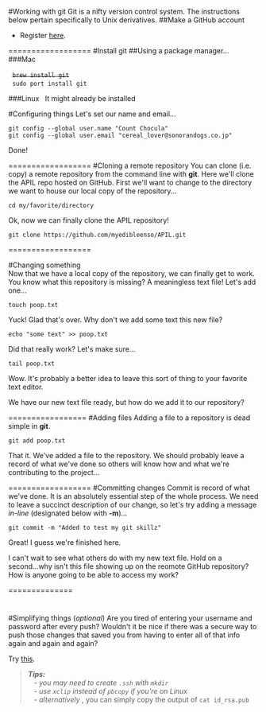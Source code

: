 #Working with git
Git is a nifty version control system.  The instructions below pertain specifically to Unix derivatives.
##Make a GitHub account 
- Register [here](https://github.com).  

==================
#Install git 
##Using a package manager...  
###Mac  

&nbsp;&nbsp;~~`brew install git`~~  
&nbsp;&nbsp;`sudo port install git`

###Linux 
&nbsp;&nbsp;It might already be installed

#Configuring things
Let's set our name and email...  

`git config --global user.name "Count Chocula"`  
`git config --global user.email "cereal_lover@sonorandogs.co.jp"`

Done!  

==================
#Cloning a remote repository
You can clone (i.e. copy) a remote repository from the command line with **git**.  Here we'll clone the APIL repo hosted on GitHub. 
First we'll want to change to the directory we want to house our local copy of the repository...  

`cd my/favorite/directory`  

Ok, now we can finally clone the APIL repository! 
 
`git clone https://github.com/myedibleenso/APIL.git`



==================

#Changing something  
Now that we have a local copy of the repository, we can finally get to work.  You know what this repository is missing?  A meaningless text file!  Let's add one...  

`touch poop.txt`

Yuck!  Glad that's over.  Why don't we add some text this new file?

`echo "some text" >> poop.txt`  

Did that really work?  Let's make sure...  

`tail poop.txt`  

Wow.  It's probably a better idea to leave this sort of thing to your favorite text editor.  

We have our new text file ready, but how do we add it to our repository?  

=================
#Adding files
Adding a file to a repository is dead simple in **git**.  

`git add poop.txt`  

That it.  We've added a file to the repository.  We should probably leave a record of what we've done so others will know how and what we're contributing to the project... 

==================
#Committing changes
Commit is record of what we've done.  It is an absolutely essential step of the whole process.  We need to leave a succinct description of our change, so let's try adding a message *in-line* (designated below with **-m**)...

`git commit -m "Added to test my git skillz"`  

Great!  I guess we're finished here.  

I can't wait to see what others do with my new text file.  Hold on a second...why isn't this file showing up on the reomote GitHub repository?  How is anyone going to be able to access my work?  
  
==============
# 


#Simplifying things (*optional*)
Are you tired of entering your username and password after every push?  Wouldn't it be nice if there was a secure way to push those changes that saved you from having to enter all of that info again and again and again?  

Try [this](https://help.github.com/articles/generating-ssh-keys).
>***Tips:***  
	  *&nbsp;&nbsp;&nbsp;- you may need to create `.ssh` with `mkdir`*  
	  *&nbsp;&nbsp;&nbsp;- use `xclip` instead of `pbcopy` if you're on Linux*  
	  *&nbsp;&nbsp;&nbsp;- alternatively*
	  , you can simply copy the output of `cat id_rsa.pub`   
